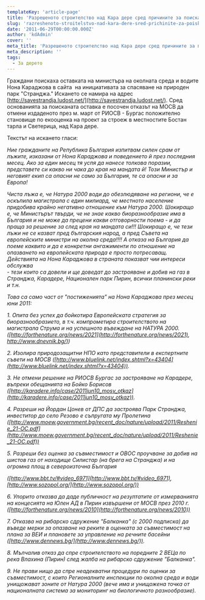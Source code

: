 ```yaml
---
templateKey: 'article-page'
title: 'Разрешеното строителство над Кара дере сред причините за поискана оставка на министър Караджова'
slug: 'razreshenoto-stroitelstvo-nad-kara-dere-sred-prichinite-za-poiskana-ostavka-na-ministr-karadzhova'
date: '2011-06-29T00:00:00.000Z'
author: 'kdAdmin'
cover: ''
meta_title: 'Разрешеното строителство над Кара дере сред причините за поискана оставка на министър Караджова'
meta_description: ''
tags:
  - За дерето
---
```


Граждани поискаха оставката на министъра на околната среда и водите Нона Караджова в сайта  на инициативата за спасяване на природен парк "Странджа." Искането се намира на адрес [http://savestrandja.ludost.net/](http://savestrandja.ludost.net/). Сред основанията за поисканата оставка е посочен отказът на МОСВ да отмени издаденото през м. март от РИОСВ - Бургас положително становище по екооценка на проект за строеж в местностите Бостан тарла и Светерица, над Кара дере.

Текстът на искането гласи:

_Ние гражданите на Република България изпитвам силен срам от лъжите, изказани от Нона Караджова и поведението й през последния месец. Ако за един месец тя успя да нанесе толкова поразии, представете си какво ни чака до края на мандата й! Този Министър и неговият екип са опасни не само за България, те са опасни и за Европа!_

_Чиста лъжа е, че Натура 2000 води до обезлюдяване на региони, че е оскъпила магистрала с един милиард, че местното население придобива крайно негативно отношение към Натура 2000. Шокиращо е, че Министърът твърди, че не знае какво биоразнообразие има в България и не може да прецени какви отговорности поема - и да праща за решение за след края на мандата си!!! Шокиращо е, че тези лъжи не се казват пред българския народ, а пред Съвета на европейските министри на околна среда!!!! А отказа на България да поеме каквито и да е конкретни ангажименти по отношение на опазването на европейската природа е просто потресаващ._  
_Действията на Нона Караджова в страната показват чии интереси обслужва_  
_\- тези които са довели и ще доведат до застрояване и добив на газ в Странджа, Карадере, Национален парк Пирин, всички планински реки и т.н._

_Това са само част от "постиженията" на Нона Караджова през месец юни 2011:_

_1\. Опита без успех да бойкотира Европейската стратегия за биоразнообразието, в т.ч. компрометира строителството на магистрала Струма и на успешното въвеждане на НАТУРА 2000._  
_([http://forthenature.org/news/2021](http://forthenature.org/news/2021), [http://www.dnevnik.bg/)](http://www.dnevnik.bg/))_

_2\. Изолира природозащитни НПО като представители в експертните съвети на МОСВ ([http://www.bluelink.net/index.shtml?x=43404](http://www.bluelink.net/index.shtml?x=43404))._

_3\. Не отмени решение на РИОСВ Бургас за застрояване на Карадере, въпреки обещанията на Бойко Борисов ([http://karadere.info/case/2011jun10_mosv_otkaz](http://karadere.info/case/2011jun10_mosv_otkaz))._

_4\. Разреши на Йордан Цонев от ДПС да застроява Парк Странджа, инвеститор до село Резово е съпругата му Пролетина_  
_([http://www.moew.government.bg/recent_doc/nature/upload/2011/Reshenie_21-OC.pdf](http://www.moew.government.bg/recent_doc/nature/upload/2011/Reshenie_21-OC.pdf))_

_5\. Разреши без оценка за съвместимост и ОВОС проучване за добив на шистов газ от находище Силистар (на брега на Странджа) и на огромна площ в североизточна България_

_([http://www.bbt.tv/#video_6971](http://www.bbt.tv/#video_6971), [http://www.sozopol.org/](http://www.sozopol.org/))_

_6\. Упорито отказва да даде публичност на резултатите от измерванията на концесията на Юлен АД в Пирин извършени от МОСВ през 2010 г._  
_([http://forthenature.org/news/2010](http://forthenature.org/news/2010))_

_7\. Отказва на рибарско сдружение "Балканка" (с 2000 подписка) да въведе мерки за опазване на реките в оценката за съвместимост на плана за ВЕИ и плановете за управление на речните басейни ([http://www.dennews.bg/](http://www.dennews.bg/))._

_8\. Мълчалив отказ да спре строителството на поредните 2 ВЕЦа по река Влахина (Пирин) след жалба на рибарско сдружение "Балканка"._

_9\. Не прави нищо да спре неадекватни процедури по оценки за съвместимост, с които Регионалните инспекции по околна среда и води унищожават зоните от Натура 2000 (вече има и унищожена точка от националната система за мониторинг на биологичното разнообразие)._
